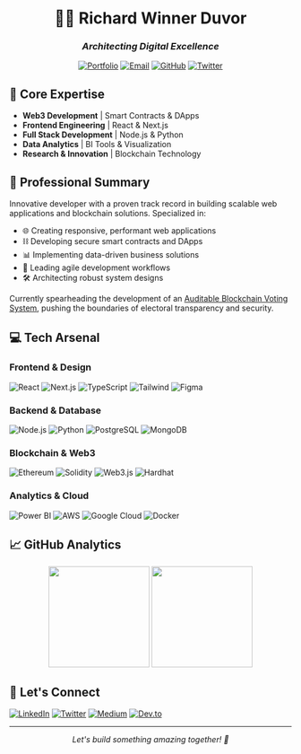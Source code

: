 <div align="center">

# 👨‍💻 Richard Winner Duvor
### _Architecting Digital Excellence_

[![Portfolio](https://img.shields.io/badge/Portfolio-000?style=for-the-badge&logo=vercel&logoColor=white)](http://duvorrichardwinner.me/winner/)
[![Email](https://img.shields.io/badge/Email-D14836?style=for-the-badge&logo=gmail&logoColor=white)](mailto:duvorrichardwinner@gmail.com)
[![GitHub](https://img.shields.io/github/followers/dr-winner?logo=github&style=for-the-badge&color=0891b2&labelColor=1c1917)](https://github.com/dr-winner)
[![Twitter](https://img.shields.io/twitter/follow/dr_winner6?logo=twitter&style=for-the-badge&color=0891b2&labelColor=1c1917)](https://twitter.com/dr_winner6)

</div>

## 🎯 Core Expertise
- **Web3 Development** | Smart Contracts & DApps
- **Frontend Engineering** | React & Next.js
- **Full Stack Development** | Node.js & Python
- **Data Analytics** | BI Tools & Visualization
- **Research & Innovation** | Blockchain Technology

## 🚀 Professional Summary
Innovative developer with a proven track record in building scalable web applications and blockchain solutions. Specialized in:
- 🌐 Creating responsive, performant web applications
- ⛓️ Developing secure smart contracts and DApps
- 📊 Implementing data-driven business solutions
- 🔄 Leading agile development workflows
- 🛠️ Architecting robust system designs

Currently spearheading the development of an [Auditable Blockchain Voting System](https://abvs.vercel.app/), pushing the boundaries of electoral transparency and security.

## 💻 Tech Arsenal

### Frontend & Design
![React](https://img.shields.io/badge/React-61DAFB?style=flat-square&logo=react&logoColor=black)
![Next.js](https://img.shields.io/badge/Next.js-000000?style=flat-square&logo=next.js&logoColor=white)
![TypeScript](https://img.shields.io/badge/TypeScript-3178C6?style=flat-square&logo=typescript&logoColor=white)
![Tailwind](https://img.shields.io/badge/Tailwind-38B2AC?style=flat-square&logo=tailwind-css&logoColor=white)
![Figma](https://img.shields.io/badge/Figma-F24E1E?style=flat-square&logo=figma&logoColor=white)

### Backend & Database
![Node.js](https://img.shields.io/badge/Node.js-339933?style=flat-square&logo=node.js&logoColor=white)
![Python](https://img.shields.io/badge/Python-3776AB?style=flat-square&logo=python&logoColor=white)
![PostgreSQL](https://img.shields.io/badge/PostgreSQL-336791?style=flat-square&logo=postgresql&logoColor=white)
![MongoDB](https://img.shields.io/badge/MongoDB-47A248?style=flat-square&logo=mongodb&logoColor=white)

### Blockchain & Web3
![Ethereum](https://img.shields.io/badge/Ethereum-3C3C3D?style=flat-square&logo=ethereum&logoColor=white)
![Solidity](https://img.shields.io/badge/Solidity-363636?style=flat-square&logo=solidity&logoColor=white)
![Web3.js](https://img.shields.io/badge/Web3.js-F16822?style=flat-square&logo=web3.js&logoColor=white)
![Hardhat](https://img.shields.io/badge/Hardhat-FFF100?style=flat-square&logo=hardhat&logoColor=black)

### Analytics & Cloud
![Power BI](https://img.shields.io/badge/Power_BI-F2C811?style=flat-square&logo=power-bi&logoColor=black)
![AWS](https://img.shields.io/badge/AWS-232F3E?style=flat-square&logo=amazon-aws&logoColor=white)
![Google Cloud](https://img.shields.io/badge/Google_Cloud-4285F4?style=flat-square&logo=google-cloud&logoColor=white)
![Docker](https://img.shields.io/badge/Docker-2496ED?style=flat-square&logo=docker&logoColor=white)

## 📈 GitHub Analytics

<div align="center">
  <img height="180em" src="https://github-readme-stats.vercel.app/api?username=dr-winner&show_icons=true&theme=tokyonight&include_all_commits=true&count_private=true"/>
  <img height="180em" src="https://github-readme-stats.vercel.app/api/top-langs/?username=dr-winner&layout=compact&langs_count=7&theme=tokyonight"/>
</div>

## 🤝 Let's Connect

[![LinkedIn](https://img.shields.io/badge/LinkedIn-0077B5?style=for-the-badge&logo=linkedin&logoColor=white)](https://www.linkedin.com/in/richard-winner-duvor)
[![Twitter](https://img.shields.io/badge/Twitter-1DA1F2?style=for-the-badge&logo=twitter&logoColor=white)](https://twitter.com/dr_winner6)
[![Medium](https://img.shields.io/badge/Medium-12100E?style=for-the-badge&logo=medium&logoColor=white)](https://medium.com/@duvorr60)
[![Dev.to](https://img.shields.io/badge/dev.to-0A0A0A?style=for-the-badge&logo=dev.to&logoColor=white)](https://dev.to/dr-winner)

---

<div align="center">
  <i>Let's build something amazing together! 🚀</i>
</div>
